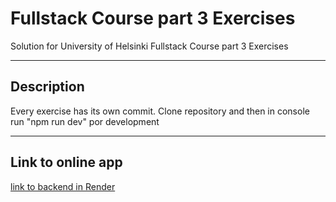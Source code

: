 # Fullstack Course part 3 Exercises
Solution for University of Helsinki Fullstack Course part 3 Exercises 
___
## Description
Every exercise has its own commit.
Clone repository and then in console run "npm run dev" por development
___
## Link to online app
[link to backend in Render](https://fullstackpart3-sisk.onrender.com)

